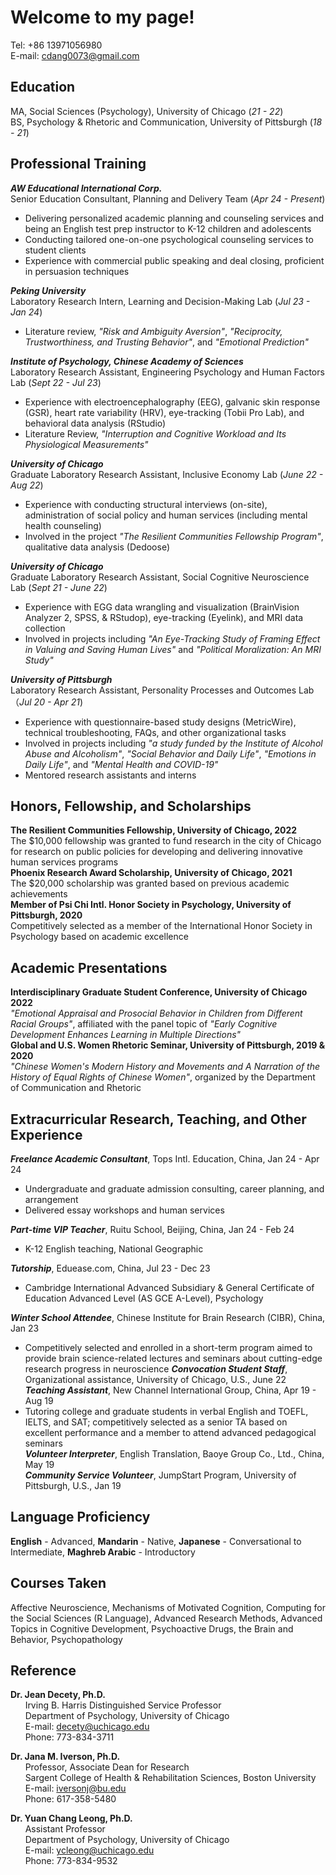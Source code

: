 # Welcome to my page! <br />
Tel: +86 13971056980 <br />
E-mail: cdang0073@gmail.com

## Education <br />
MA, Social Sciences (Psychology), University of Chicago (_21 - 22_) <br />
BS, Psychology & Rhetoric and Communication, University of Pittsburgh (_18 - 21_)

## Professional Training <br />
***AW Educational International Corp.*** <br /> 
Senior Education Consultant, Planning and Delivery Team (_Apr 24 - Present_) <br />
- Delivering personalized academic planning and counseling services and being an English test prep instructor to K-12 children and adolescents
- Conducting tailored one-on-one psychological counseling services to student clients
- Experience with commercial public speaking and deal closing, proficient in persuasion techniques

***Peking University*** <br />
Laboratory Research Intern, Learning and Decision-Making Lab (_Jul 23 - Jan 24_) <br />
- Literature review, _"Risk and Ambiguity Aversion"_, _"Reciprocity, Trustworthiness, and Trusting Behavior"_, and _"Emotional Prediction"_

***Institute of Psychology, Chinese Academy of Sciences*** <br />
Laboratory Research Assistant, Engineering Psychology and Human Factors Lab (_Sept 22 - Jul 23_) <br />
- Experience with electroencephalography (EEG), galvanic skin response (GSR), heart rate variability (HRV), eye-tracking (Tobii Pro Lab), and behavioral data analysis (RStudio)
- Literature Review, _"Interruption and Cognitive Workload and Its Physiological Measurements"_

***University of Chicago*** <br />
Graduate Laboratory Research Assistant, Inclusive Economy Lab (_June 22 - Aug 22_) <br />
- Experience with conducting structural interviews (on-site), administration of social policy and human services (including mental health counseling)
- Involved in the project _"The Resilient Communities Fellowship Program"_, qualitative data analysis (Dedoose)

***University of Chicago*** <br />
Graduate Laboratory Research Assistant, Social Cognitive Neuroscience Lab (_Sept 21 - June 22_) <br />
- Experience with EGG data wrangling and visualization (BrainVision Analyzer 2, SPSS, & RStudop), eye-tracking (Eyelink), and MRI data collection
- Involved in projects including _"An Eye-Tracking Study of Framing Effect in Valuing and Saving Human Lives"_ and _"Political Moralization: An MRI Study"_

***University of Pittsburgh*** <br />
Laboratory Research Assistant, Personality Processes and Outcomes Lab （_Jul 20 - Apr 21_) <br />
- Experience with questionnaire-based study designs (MetricWire), technical troubleshooting, FAQs, and other organizational tasks
- Involved in projects including _"a study funded by the Institute of Alcohol Abuse and Alcoholism"_, _"Social Behavior and Daily Life"_, _"Emotions in Daily Life"_, and _"Mental Health and COVID-19"_
- Mentored research assistants and interns

## Honors, Fellowship, and Scholarships <br />
**The Resilient Communities Fellowship, University of Chicago, 2022** <br />
The $10,000 fellowship was granted to fund research in the city of Chicago for research on public policies for developing and delivering innovative human services programs <br />
**Phoenix Research Award Scholarship, University of Chicago, 2021** <br />
The $20,000 scholarship was granted based on previous academic achievements <br />
**Member of Psi Chi Intl. Honor Society in Psychology, University of Pittsburgh, 2020** <br />
Competitively selected as a member of the International Honor Society in Psychology based on academic excellence

## Academic Presentations <br />
**Interdisciplinary Graduate Student Conference, University of Chicago 2022** <br />
_"Emotional Appraisal and Prosocial Behavior in Children from Different Racial Groups"_, affiliated with the panel topic of _"Early Cognitive Development Enhances Learning in Multiple Directions"_ <br />
**Global and U.S. Women Rhetoric Seminar, University of Pittsburgh, 2019 & 2020** <br />
_"Chinese Women's Modern History and Movements and A Narration of the History of Equal Rights of Chinese Women"_, organized by the Department of Communication and Rhetoric

## Extracurricular Research, Teaching, and Other Experience <br />
***Freelance Academic Consultant***, Tops Intl. Education, China, Jan 24 - Apr 24
- Undergraduate and graduate admission consulting, career planning, and arrangement
- Delivered essay workshops and human services
  
***Part-time VIP Teacher***, Ruitu School, Beijing, China, Jan 24 - Feb 24
- K-12 English teaching, National Geographic
  
***Tutorship***, Eduease.com, China, Jul 23 - Dec 23
- Cambridge International Advanced Subsidiary & General Certificate of Education Advanced Level (AS GCE A-Level), Psychology

***Winter School Attendee***, Chinese Institute for Brain Research (CIBR), China, Jan 23 <br />
 - Competitively selected and enrolled in a short-term program aimed to provide brain science-related lectures and seminars about cutting-edge research progress in neuroscience
***Convocation Student Staff***, Organizational assistance, University of Chicago, U.S., June 22 <br />
***Teaching Assistant***, New Channel International Group, China, Apr 19 - Aug 19
- Tutoring college and graduate students in verbal English and TOEFL, IELTS, and SAT; competitively selected as a senior TA based on excellent performance and a member to attend advanced pedagogical seminars <br />
***Volunteer Interpreter***, English Translation, Baoye Group Co., Ltd., China, May 19 <br />
***Community Service Volunteer***, JumpStart Program, University of Pittsburgh, U.S., Jan 19

## Language Proficiency <br />
**English** - Advanced, **Mandarin** - Native, **Japanese** - Conversational to Intermediate, **Maghreb Arabic** - Introductory

## Courses Taken <br />
Affective Neuroscience, Mechanisms of Motivated Cognition, Computing for the Social Sciences (R Language), Advanced Research Methods, Advanced Topics in Cognitive Development, Psychoactive Drugs, the Brain and Behavior, Psychopathology

## Reference <br />
**Dr. Jean Decety, Ph.D.** <br />
         &nbsp; &nbsp; &nbsp; Irving B. Harris Distinguished Service Professor <br />
         &nbsp; &nbsp; &nbsp; Department of Psychology, University of Chicago <br />
         &nbsp; &nbsp; &nbsp; E-mail: decety@uchicago.edu <br />
         &nbsp; &nbsp; &nbsp; Phone: 773-834-3711

**Dr. Jana M. Iverson, Ph.D.** <br />
         &nbsp; &nbsp; &nbsp; Professor, Associate Dean for Research <br />
         &nbsp; &nbsp; &nbsp; Sargent College of Health & Rehabilitation Sciences, Boston University <br />
         &nbsp; &nbsp; &nbsp; E-mail: iversonj@bu.edu <br />
         &nbsp; &nbsp; &nbsp; Phone: 617-358-5480

**Dr. Yuan Chang Leong, Ph.D.** <br />
         &nbsp; &nbsp; &nbsp; Assistant Professor <br />
         &nbsp; &nbsp; &nbsp; Department of Psychology, University of Chicago <br />
         &nbsp; &nbsp; &nbsp; E-mail: ycleong@uchicago.edu <br /> 
         &nbsp; &nbsp; &nbsp; Phone: 773-834-9532
